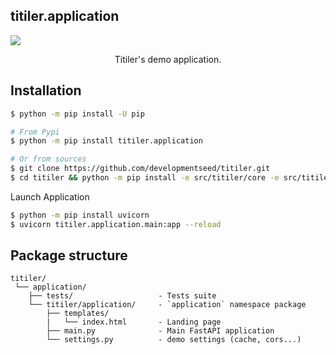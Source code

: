 ## titiler.application

<img style="max-width:400px" src="https://user-images.githubusercontent.com/10407788/115224800-53d9d980-a0db-11eb-86c3-1c94fde3ed4a.png"/>
<p align="center">Titiler's demo application.</p>

## Installation

```bash
$ python -m pip install -U pip

# From Pypi
$ python -m pip install titiler.application

# Or from sources
$ git clone https://github.com/developmentseed/titiler.git
$ cd titiler && python -m pip install -e src/titiler/core -e src/titiler/extensions -e src/titiler/mosaic -e src/titiler/application
```

Launch Application
```bash
$ python -m pip install uvicorn
$ uvicorn titiler.application.main:app --reload
```

## Package structure

```
titiler/
 └── application/
    ├── tests/                   - Tests suite
    └── titiler/application/     - `application` namespace package
        ├── templates/
        |   └── index.html       - Landing page
        ├── main.py              - Main FastAPI application
        └── settings.py          - demo settings (cache, cors...)
```
